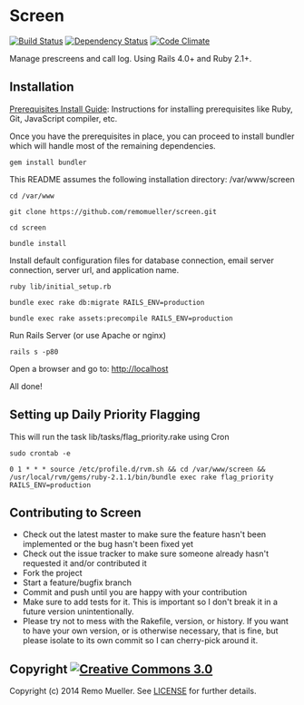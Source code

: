 # Screen

[![Build Status](https://travis-ci.org/remomueller/screen.png?branch=master)](https://travis-ci.org/remomueller/screen)
[![Dependency Status](https://gemnasium.com/remomueller/screen.png)](https://gemnasium.com/remomueller/screen)
[![Code Climate](https://codeclimate.com/github/remomueller/screen.png)](https://codeclimate.com/github/remomueller/screen)

Manage prescreens and call log. Using Rails 4.0+ and Ruby 2.1+.

## Installation

[Prerequisites Install Guide](https://github.com/remomueller/documentation): Instructions for installing prerequisites like Ruby, Git, JavaScript compiler, etc.

Once you have the prerequisites in place, you can proceed to install bundler which will handle most of the remaining dependencies.

```
gem install bundler
```

This README assumes the following installation directory: /var/www/screen

```
cd /var/www

git clone https://github.com/remomueller/screen.git

cd screen

bundle install
```

Install default configuration files for database connection, email server connection, server url, and application name.

```
ruby lib/initial_setup.rb

bundle exec rake db:migrate RAILS_ENV=production

bundle exec rake assets:precompile RAILS_ENV=production
```

Run Rails Server (or use Apache or nginx)

```
rails s -p80
```

Open a browser and go to: [http://localhost](http://localhost)

All done!

## Setting up Daily Priority Flagging

This will run the task lib/tasks/flag_priority.rake using Cron

```
sudo crontab -e

0 1 * * * source /etc/profile.d/rvm.sh && cd /var/www/screen && /usr/local/rvm/gems/ruby-2.1.1/bin/bundle exec rake flag_priority RAILS_ENV=production
```

## Contributing to Screen

* Check out the latest master to make sure the feature hasn't been implemented or the bug hasn't been fixed yet
* Check out the issue tracker to make sure someone already hasn't requested it and/or contributed it
* Fork the project
* Start a feature/bugfix branch
* Commit and push until you are happy with your contribution
* Make sure to add tests for it. This is important so I don't break it in a future version unintentionally.
* Please try not to mess with the Rakefile, version, or history. If you want to have your own version, or is otherwise necessary, that is fine, but please isolate to its own commit so I can cherry-pick around it.

## Copyright [![Creative Commons 3.0](http://i.creativecommons.org/l/by-nc-sa/3.0/80x15.png)](http://creativecommons.org/licenses/by-nc-sa/3.0)

Copyright (c) 2014 Remo Mueller. See [LICENSE](https://github.com/remomueller/screen/blob/master/LICENSE) for further details.

